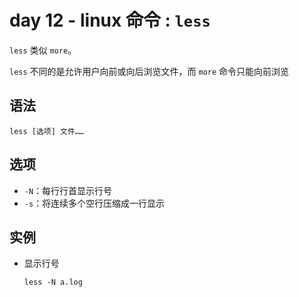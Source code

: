 # day 12 - linux 命令 : `less`

`less` 类似 `more`。

`less` 不同的是允许用户向前或向后浏览文件，而 `more` 命令只能向前浏览

## 语法

```
less [选项] 文件……
```

## 选项
    
+   `-N`：每行行首显示行号
+   `-s`：将连续多个空行压缩成一行显示
        
## 实例
    
+   显示行号

    `less -N a.log`
